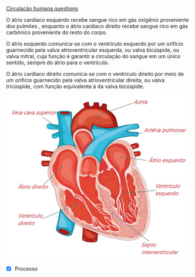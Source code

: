 [Circulação humana questions](Circula%C3%A7%C3%A3o%20humana%20questions.md)

O átrio cardíaco esquerdo recebe sangue rico em gás oxigênio proveniente dos pulmões , enquanto o átrio cardíaco direito recebe sangue rico em gás carbônico proveniente do resto do corpo. 

O átrio esquerdo comunica-se com o ventrículo esquerdo por um orifício guarnecido pela valva atrioventricular esquerda, ou valva bicúspide, ou valva mitral, cuja função é garantir a circulação do sangue em um único sentido, sempre do átrio para o ventrículo. 

O átrio cardíaco direito comunica-se com o ventrículo direito por meio de um orifício guarnecido pela valva atrioventricular direita, ou valva tricúspide, com função equivalente à da valva bicúspide.

![](Imagens/partes-coracao.jpg)

- [x] Processo 
